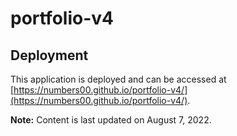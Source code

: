 # portfolio-v4

## Deployment

This application is deployed and can be accessed at [https://numbers00.github.io/portfolio-v4/](https://numbers00.github.io/portfolio-v4/).

**Note:** Content is last updated on August 7, 2022.
